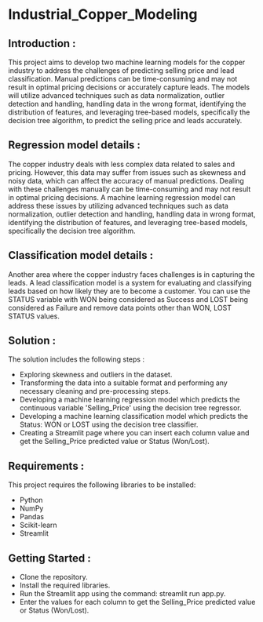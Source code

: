 # Industrial_Copper_Modeling
## Introduction :
This project aims to develop two machine learning models for the copper industry to address the challenges of predicting selling price and lead classification. Manual predictions can be time-consuming and may not result in optimal pricing decisions or accurately capture leads. The models will utilize advanced techniques such as data normalization, outlier detection and handling, handling data in the wrong format, identifying the distribution of features, and leveraging tree-based models, specifically the decision tree algorithm, to predict the selling price and leads accurately.
## Regression model details :
The copper industry deals with less complex data related to sales and pricing. However, this data may suffer from issues such as skewness and noisy data, which can affect the accuracy of manual predictions. Dealing with these challenges manually can be time-consuming and may not result in optimal pricing decisions. A machine learning regression model can address these issues by utilizing advanced techniques such as data normalization, outlier detection and handling, handling data in wrong format, identifying the distribution of features, and leveraging tree-based models, specifically the decision tree algorithm.
## Classification model details :
Another area where the copper industry faces challenges is in capturing the leads. A lead classification model is a system for evaluating and classifying leads based on how likely they are to become a customer. You can use the STATUS variable with WON being considered as Success and LOST being considered as Failure and remove data points other than WON, LOST STATUS values.
## Solution :
The solution includes the following steps :
- Exploring skewness and outliers in the dataset.
- Transforming the data into a suitable format and performing any necessary cleaning and pre-processing steps.
- Developing a machine learning regression model which predicts the continuous variable 'Selling_Price' using the decision tree regressor.
- Developing a machine learning classification model which predicts the Status: WON or LOST using the decision tree classifier.
- Creating a Streamlit page where you can insert each column value and get the Selling_Price predicted value or Status (Won/Lost).
## Requirements :
This project requires the following libraries to be installed:
- Python
- NumPy
- Pandas
- Scikit-learn
- Streamlit
## Getting Started :
- Clone the repository.
- Install the required libraries.
- Run the Streamlit app using the command: streamlit run app.py.
- Enter the values for each column to get the Selling_Price predicted value or Status (Won/Lost).
